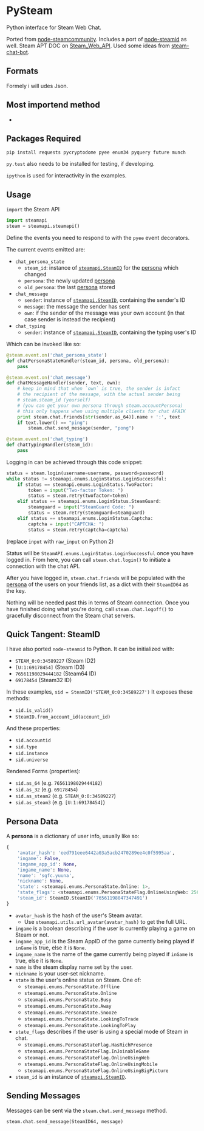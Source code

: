 # PySteam

Python interface for Steam Web Chat.

Ported from [node-steamcommunity](https://github.com/DoctorMcKay/node-steamcommunity).
Includes a port of [node-steamid](https://github.com/DoctorMcKay/node-steamid) as well.
Steam APT DOC on [Steam_Web_API](https://partner.steamgames.com/doc/webapi_overview).
Used some ideas from [steam-chat-bot](https://www.npmjs.com/package/steam-chat-bot).

## Formats
Formely i will udes Json.

## Most importend method 
* 

## Packages Required

    pip install requests pycryptodome pyee enum34 pyquery future munch

`py.test` also needs to be installed for testing, if developing.

`ipython` is used for interactivity in the examples.

## Usage

`import` the Steam API

```python
import steamapi
steam = steamapi.steamapi()
```

Define the events you need to respond to with the `pyee` event decorators.

The current events emitted are:

* `chat_persona_state`
    - `steam_id`: instance of [`steamapi.SteamID`](#quick-tangent-steamid) for the [persona](#persona-data) which changed
    - `persona`: the newly updated [persona](#persona-data)
    - `old_persona`: the last [persona](#persona-data) stored
* `chat_message`
    - `sender`: instance of [`steamapi.SteamID`](#quick-tangent-steamid), containing the sender's ID
    - `message`: the message the sender has sent
    - `own`: if the sender of the message was your own account (in that case sender is instead the recipient)
* `chat_typing`
    - `sender`: instance of [`steamapi.SteamID`](#quick-tangent-steamid), containing the typing user's ID

Which can be invoked like so:

```python
@steam.event.on('chat_persona_state')
def chatPersonaStateHandler(steam_id, persona, old_persona):
    pass

@steam.event.on('chat_message')
def chatMessageHandler(sender, text, own):
    # keep in mind that when `own` is true, the sender is infact
    # the recipient of the message, with the actual sender being
    # steam.steam_id (yourself)
    # (you can get your own persona through steam.accountPersona)
    # this only happens when using multiple clients for chat AFAIK
    print steam.chat.friends[str(sender.as_64)].name + ':', text
    if text.lower() == "ping":
        steam.chat.send_message(sender, "pong")

@steam.event.on('chat_typing')
def chatTypingHandler(steam_id):
    pass
```

Logging in can be achieved through this code snippet:

```python
status = steam.login(username=username, password=password)
while status != steamapi.enums.LoginStatus.LoginSuccessful:
    if status == steamapi.enums.LoginStatus.TwoFactor:
        token = input("Two-factor Token: ")
        status = steam.retry(twofactor=token)
    elif status == steamapi.enums.LoginStatus.SteamGuard:
        steamguard = input("SteamGuard Code: ")
        status = steam.retry(steamguard=steamguard)
    elif status == steamapi.enums.LoginStatus.Captcha:
        captcha = input("CAPTCHA: ")
        status = steam.retry(captcha=captcha)
```

(replace `input` with `raw_input` on Python 2)

Status will be `SteamAPI.enums.LoginStatus.LoginSuccessful` once you have logged in.
From here, you can call `steam.chat.login()` to initiate a connection with the chat API.

After you have logged in, `steam.chat.friends` will be populated with the [persona](#persona-data) of the users on your friends list, as a dict with their `SteamID64` as the key.

Nothing will be needed past this in terms of Steam connection.
Once you have finished doing what you're doing, call `steam.chat.logoff()` to gracefully disconnect from the Steam chat servers.


## Quick Tangent: SteamID

I have also ported `node-steamid` to Python. It can be initialized with:

* `STEAM_0:0:34589227` (Steam ID2)
* `[U:1:69178454]` (Steam ID3)
* `76561198029444182` (Steam64 ID)
* `69178454` (Steam32 ID)

In these examples, `sid = SteamID('STEAM_0:0:34589227')`
It exposes these methods:

* `sid.is_valid()`
* `SteamID.from_account_id(account_id)`

And these properties:

* `sid.accountid`
* `sid.type`
* `sid.instance`
* `sid.universe`

Rendered Forms (properties):

* `sid.as_64` (e.g. `76561198029444182`)
* `sid.as_32` (e.g. `69178454`)
* `sid.as_steam2` (e.g. `STEAM_0:0:34589227`)
* `sid.as_steam3` (e.g. `[U:1:69178454]`)

## Persona Data

A **persona** is a dictionary of user info, usually like so:

```python
{
    'avatar_hash': 'eed791eee6442a03a5acb2470289ee4c0f5995aa',
    'ingame': False,
    'ingame_app_id': None,
    'ingame_name': None,
    'name': 'sgfc.yuuna',
    'nickname': None,
    'state': <steamapi.enums.PersonaState.Online: 1>,
    'state_flags': <steamapi.enums.PersonaStateFlag.OnlineUsingWeb: 256>,
    'steam_id': SteamID.SteamID('76561198047347491')
}
```

* `avatar_hash` is the hash of the user's Steam avatar.
    * Use `steamapi.utils.url_avatar(avatar_hash)` to get the full URL.
* `ingame` is a boolean describing if the user is currently playing a game on Steam or not.
* `ingame_app_id` is the Steam AppID of the game currently being played if `inGame` is true, else it is `None`.
* `ingame_name` is the name of the game currently being played if `inGame` is true, else it is `None`.
* `name` is the steam display name set by the user.
* `nickname` is your user-set nickname.
* `state` is the user's online status on Steam. One of:
    * `steamapi.enums.PersonaState.Offline`
    * `steamapi.enums.PersonaState.Online`
    * `steamapi.enums.PersonaState.Busy`
    * `steamapi.enums.PersonaState.Away`
    * `steamapi.enums.PersonaState.Snooze`
    * `steamapi.enums.PersonaState.LookingToTrade`
    * `steamapi.enums.PersonaState.LookingToPlay`
* `state_flags` describes if the user is using a special mode of Steam in chat.
    * `steamapi.enums.PersonaStateFlag.HasRichPresence`
    * `steamapi.enums.PersonaStateFlag.InJoinableGame`
    * `steamapi.enums.PersonaStateFlag.OnlineUsingWeb`
    * `steamapi.enums.PersonaStateFlag.OnlineUsingMobile`
    * `steamapi.enums.PersonaStateFlag.OnlineUsingBigPicture`
* `steam_id` is an instance of [`steamapi.SteamID`](#quick-tangent-steamid).


## Sending Messages

Messages can be sent via the `steam.chat.send_message` method.

```python
steam.chat.send_message(SteamID64, message)
```

